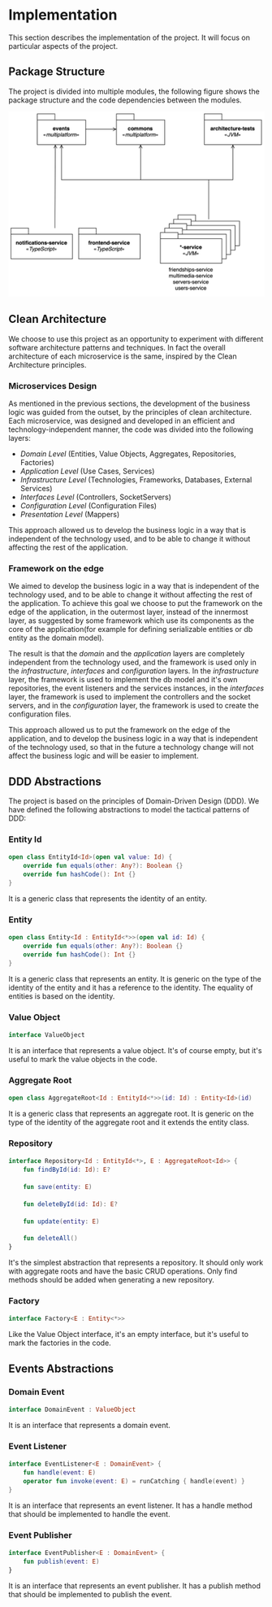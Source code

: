 # Implementation

This section describes the implementation of the project.
It will focus on particular aspects of the project.

## Package Structure

The project is divided into multiple modules, the following figure shows the package structure and the code dependencies between the modules.

![Package Diagram](./img/package-diagram.jpg)

## Clean Architecture

We choose to use this project as an opportunity to experiment with different software architecture patterns and techniques.
In fact the overall architecture of each microservice is the same, inspired by the Clean Architecture principles.

### Microservices Design

As mentioned in the previous sections, the development of the business logic was guided from the outset, by the principles of clean architecture.
Each microservice, was designed and developed in an efficient and technology-independent manner, the code was divided into the following layers:

- _Domain Level_ (Entities, Value Objects, Aggregates, Repositories, Factories)
- _Application Level_ (Use Cases, Services)
- _Infrastructure Level_ (Technologies, Frameworks, Databases, External Services)
- _Interfaces Level_ (Controllers, SocketServers)
- _Configuration Level_ (Configuration Files)
- _Presentation Level_ (Mappers)

This approach allowed us to develop the business logic in a way that is independent of the technology used, and to be able to change it without affecting the rest of the application.

### Framework on the edge

We aimed to develop the business logic in a way that is independent of the technology used, and to be able to change it without affecting the rest of the application.
To achieve this goal we choose to put the framework on the edge of the application, in the outermost layer, instead of the innermost layer, as suggested by some framework which use its components as the core of the application(for example for defining serializable entities or db entity as the domain model).

The result is that the _domain_ and the _application_ layers are completely independent from the technology used, and the framework is used only in the _infrastructure_, _interfaces_ and _configuration_ layers.
In the _infrastructure_ layer, the framework is used to implement the db model and it's own repositories, the event listeners and the services instances, in the _interfaces_ layer, the framework is used to implement the controllers and the socket servers, and in the _configuration_ layer, the framework is used to create the configuration files.

This approach allowed us to put the framework on the edge of the application, and to develop the business logic in a way that is independent of the technology used, so that in the future a technology change will not affect the business logic and will be easier to implement.

## DDD Abstractions

The project is based on the principles of Domain-Driven Design (DDD).
We have defined the following abstractions to model the tactical patterns of DDD:

### Entity Id

```kotlin
open class EntityId<Id>(open val value: Id) {
    override fun equals(other: Any?): Boolean {}
    override fun hashCode(): Int {}
}
```

It is a generic class that represents the identity of an entity.

### Entity

```kotlin
open class Entity<Id : EntityId<*>>(open val id: Id) {
    override fun equals(other: Any?): Boolean {}
    override fun hashCode(): Int {}
}
```

It is a generic class that represents an entity.
It is generic on the type of the identity of the entity and it has a reference to the identity.
The equality of entities is based on the identity.

### Value Object

```kotlin
interface ValueObject
```

It is an interface that represents a value object.
It's of course empty, but it's useful to mark the value objects in the code.

### Aggregate Root

```kotlin
open class AggregateRoot<Id : EntityId<*>>(id: Id) : Entity<Id>(id)
```

It is a generic class that represents an aggregate root.
It is generic on the type of the identity of the aggregate root and it extends the entity class.

### Repository

```kotlin
interface Repository<Id : EntityId<*>, E : AggregateRoot<Id>> {
    fun findById(id: Id): E?

    fun save(entity: E)

    fun deleteById(id: Id): E?

    fun update(entity: E)

    fun deleteAll()
}
```

It's the simplest abstraction that represents a repository.
It should only work with aggregate roots and have the basic CRUD operations.
Only find methods should be added when generating a new repository.

### Factory

```kotlin
interface Factory<E : Entity<*>>
```

Like the Value Object interface, it's an empty interface, but it's useful to mark the factories in the code.

## Events Abstractions

### Domain Event

```kotlin
interface DomainEvent : ValueObject
```

It is an interface that represents a domain event.

### Event Listener

```kotlin
interface EventListener<E : DomainEvent> {
    fun handle(event: E)
    operator fun invoke(event: E) = runCatching { handle(event) }
}
```

It is an interface that represents an event listener.
It has a handle method that should be implemented to handle the event.

### Event Publisher

```kotlin
interface EventPublisher<E : DomainEvent> {
    fun publish(event: E)
}
```

It is an interface that represents an event publisher.
It has a publish method that should be implemented to publish the event.
